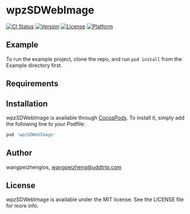 # wpzSDWebImage

[![CI Status](http://img.shields.io/travis/wangpeizhengios/wpzSDWebImage.svg?style=flat)](https://travis-ci.org/wangpeizhengios/wpzSDWebImage)
[![Version](https://img.shields.io/cocoapods/v/wpzSDWebImage.svg?style=flat)](http://cocoapods.org/pods/wpzSDWebImage)
[![License](https://img.shields.io/cocoapods/l/wpzSDWebImage.svg?style=flat)](http://cocoapods.org/pods/wpzSDWebImage)
[![Platform](https://img.shields.io/cocoapods/p/wpzSDWebImage.svg?style=flat)](http://cocoapods.org/pods/wpzSDWebImage)

## Example

To run the example project, clone the repo, and run `pod install` from the Example directory first.

## Requirements

## Installation

wpzSDWebImage is available through [CocoaPods](http://cocoapods.org). To install
it, simply add the following line to your Podfile:

```ruby
pod 'wpzSDWebImage'
```

## Author

wangpeizhengios, wangpeizheng@uddtrip.com

## License

wpzSDWebImage is available under the MIT license. See the LICENSE file for more info.
